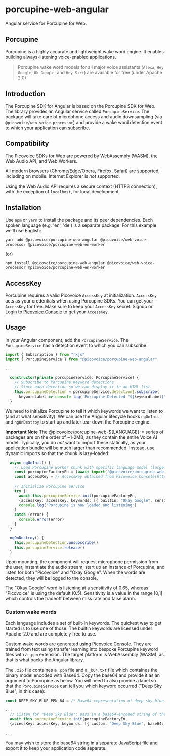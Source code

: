 # porcupine-web-angular

Angular service for Porcupine for Web.

## Porcupine

Porcupine is a highly accurate and lightweight wake word engine. It enables building always-listening voice-enabled
applications.

> Porcupine wake word models for all major voice assistants (`Alexa`, `Hey Google`, `Ok Google`, and `Hey Siri`) are
> available for free (under Apache 2.0)

## Introduction

The Porcupine SDK for Angular is based on the Porcupine SDK for Web. The library provides an Angular service called `PorcupineService`. The package will take care of microphone access and audio downsampling (via `@picovoice/web-voice-processor`) and provide a wake word detection event to which your application can subscribe.

## Compatibility

The Picovoice SDKs for Web are powered by WebAssembly (WASM), the Web Audio API, and Web Workers.

All modern browsers (Chrome/Edge/Opera, Firefox, Safari) are supported, including on mobile. Internet Explorer is _not_ supported.

Using the Web Audio API requires a secure context (HTTPS connection), with the exception of `localhost`, for local development.

## Installation

Use `npm` or `yarn` to install the package and its peer dependencies. Each spoken language (e.g. 'en', 'de') is a separate package. For this example we'll use English:

```console
yarn add @picovoice/porcupine-web-angular @picovoice/web-voice-processor @picovoice/porcupine-web-en-worker
```

(or)

```console
npm install @picovoice/porcupine-web-angular @picovoice/web-voice-processor @picovoice/porcupine-web-en-worker
```

## AccessKey

Porcupine requires a valid Picovoice `AccessKey` at initialization. `AccessKey` acts as your credentials when using Porcupine SDKs.
You can get your `AccessKey` for free. Make sure to keep your `AccessKey` secret.
Signup or Login to [Picovoice Console](https://console.picovoice.ai/) to get your `AccessKey`.

## Usage

In your Angular component, add the `PorcupineService`. The `PorcupineService` has a detection event to which you can subscribe:

```typescript
import { Subscription } from "rxjs"
import { PorcupineService } from "@picovoice/porcupine-web-angular"

...

  constructor(private porcupineService: PorcupineService) {
    // Subscribe to Porcupine Keyword detections
    // Store each detection so we can display it in an HTML list
    this.porcupineDetection = porcupineService.detection$.subscribe(
      keywordLabel => console.log(`Porcupine Detected "${keywordLabel}"`))
  }
```

We need to initialize Porcupine to tell it which keywords we want to listen to (and at what sensitivity). We can use the Angular lifecycle hooks `ngOnInit` and `ngOnDestroy` to start up and later tear down the Porcupine engine.

**Important Note** The @picovoice/porcupine-web-${LANGUAGE}-\* series of packages are on the order of ~1-2MB, as they contain the entire Voice AI model. Typically, you do _not_ want to import these statically, as your application bundle will be much larger than recommended. Instead, use dynamic imports so that the chunk is lazy-loaded:

```typescript
  async ngOnInit() {
    // Load Porcupine worker chunk with specific language model (large ~1-2MB chunk; dynamically imported)
    const porcupineFactoryEn = (await import('@picovoice/porcupine-web-en-worker')).PorcupineWorkerFactory
    const accessKey = // AccessKey obtained from Picovoice Console(https://console.picovoice.ai/)
    
    // Initialize Porcupine Service
    try {
      await this.porcupineService.init(porcupineFactoryEn,
      {accessKey: accessKey, keywords: [{ builtin: "Okay Google", sensitivity: 0.65 }, { builtin: "Picovoice" }]})
      console.log("Porcupine is now loaded and listening")
    }
    catch (error) {
      console.error(error)
    }
  }

  ngOnDestroy() {
    this.porcupineDetection.unsubscribe()
    this.porcupineService.release()
  }

```

Upon mounting, the component will request microphone permission from the user, instantiate the audio stream, start up an instance of Porcupine, and listen for both "Picovoice" and "Okay Google". When the words are detected, they will be logged to the console.

The "Okay Google" word is listening at a sensitivity of 0.65, whereas "Picovoice" is using the default (0.5). Sensitivity is a value in the range [0,1] which controls the tradeoff between miss rate and false alarm.

### Custom wake words

Each language includes a set of built-in keywords. The quickest way to get started is to use one of those. The builtin keywords are licensed under Apache-2.0 and are completely free to use.

Custom wake words are generated using [Picovoice Console](https://console.picovoice.ai/). They are trained from text using transfer learning into bespoke Porcupine keyword files with a `.ppn` extension. The target platform is WebAssembly (WASM), as that is what backs the Angular library.

The `.zip` file containes a `.ppn` file and a `_b64.txt` file which containes the binary model encoded with Base64. Copy the base64 and provide it as an argument to Porcupine as below. You will need to also provide a label so that the `PorcupineService` can tell you which keyword occurred ("Deep Sky Blue", in this case):

```typescript
const DEEP_SKY_BLUE_PPN_64 = /* Base64 representation of deep_sky_blue.ppn */

...
  // Listen for "Deep Sky Blue": pass in a base64-encoded string of the .ppn file:
  await this.porcupineService.init(porcupineFactoryEn,
  {accessKey: accessKey, keywords: [{ custom: "Deep Sky Blue", base64: DEEP_SKY_BLUE_PPN_64 }]})

...
```

You may wish to store the base64 string in a separate JavaScript file and export it to keep your application code separate.
